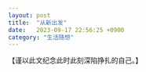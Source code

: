 ```yaml
---
layout: post
title:  "从新出发"
date:   2023-09-17 22:56:25 +0900
category: "生活随想"
---
```


【谨以此文纪念此时此刻深陷挣扎的自己。】